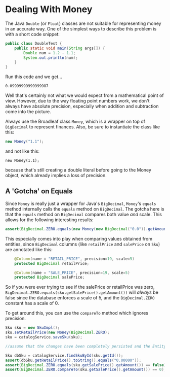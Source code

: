# Dealing With Money

The Java `Double` (or `Float`) classes are not suitable for representing money in an accurate way. One of the simplest ways to describe this problem is with a short code snippet:

```java
public class DoubleTest {
    public static void main(String args[]) {
        Double num = 1.2 - 1.1;
        System.out.println(num);
    }
}
```

Run this code and we get...

    0.09999999999999987

Well that's certainly not what we would expect from a mathematical point of view. However, due to the way floating point numbers work, we don't always have absolute precision, especially when addition and subtraction come into the picture. 

Always use the Broadleaf class `Money`, which is a wrapper on top of `BigDecimal` to represent finances. Also, be sure to instantiate the class like this:

```java
new Money("1.1");
```

and not like this:

```
new Money(1.1);
```

because that's still creating a double literal before going to the Money object, which already implies a loss of precision.

## A 'Gotcha' on Equals
Since `Money` is really just a wrapper for Java's `BigDecimal`, `Money`'s `equals` method internally calls the `equals` method on `BigDecimal`.  The gotcha here is that the `equals` method on `BigDecimal` compares both value _and_ scale.  This allows for the following interesting results:

```java
assert(BigDecimal.ZERO.equals(new Money(new BigDecimal("0.0")).getAmount()) == false);
```

This especially comes into play when comparing values obtained from entities, since `BigDecimal` columns (like `retailPrice` and `salePrice` on `Sku`) are annotated like this:

```java
    @Column(name = "RETAIL_PRICE", precision=19, scale=5)
    protected BigDecimal retailPrice;

    @Column(name = "SALE_PRICE", precision=19, scale=5)
    protected BigDecimal salePrice;
```

So if you were ever trying to see if the salePrice or retailPrice was zero, `BigDecimal.ZERO.equals(sku.getSalePrice().getAmount())` will _always_ be false since the database enforces a scale of 5, and the `BigDecimal.ZERO` constant has a scale of 0.

To get around this, you can use the `compareTo` method which ignores precision.

```java
Sku sku = new SkuImpl();
sku.setRetailPrice(new Money(BigDecimal.ZERO);
sku = catalogService.saveSku(sku);

//assume that the changes have been completely persisted and the EntityManager flushed

Sku dbSku = catalogService.findSkuById(sku.getId());
assert(dbSku.getRetailPrice().toString().equals("0.00000"));
assert(BigDecimal.ZERO.equals(sku.getSalePrice().getAmount()) == false);
assert(BigDecimal.ZERO.compareTo(sku.getSalePrice().getAmount()) == 0);
```
